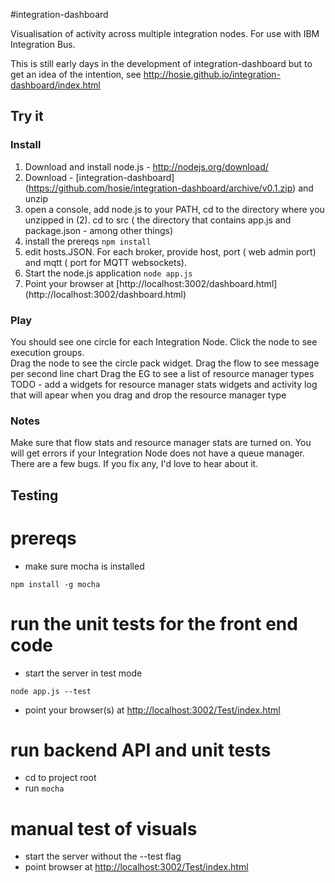 #integration-dashboard


Visualisation of activity across multiple integration nodes. For use with IBM Integration Bus.

This is still early days in the development of integration-dashboard but to get an idea of the intention, see http://hosie.github.io/integration-dashboard/index.html


## Try it
### Install
1. Download and install node.js - http://nodejs.org/download/
2. Download - [integration-dashboard] (https://github.com/hosie/integration-dashboard/archive/v0.1.zip)  and unzip
3. open a console, add node.js to your PATH, cd to the directory where you unzipped in (2). cd to src ( the directory that contains app.js and package.json - among other things)
4. install the prereqs ``` npm install ```
5. edit hosts.JSON.  For each broker, provide host, port ( web admin port) and mqtt ( port for MQTT websockets).
6. Start the node.js application ``` node app.js ```
7. Point your browser at [http://localhost:3002/dashboard.html] (http://localhost:3002/dashboard.html)

### Play

You should see one circle for each Integration Node.
Click the node to see execution groups.  
Drag the node to see the circle pack widget.
Drag the flow to see message per second line chart
Drag the EG to see a list of resource manager types 
TODO - add a widgets for resource manager stats widgets and activity log that will apear when you drag and drop the resource manager type

### Notes
Make sure that flow stats and resource manager stats are turned on.
You will get errors if your Integration Node does not have a queue manager.
There are a few bugs.  If you fix any, I'd love to hear about it.

## Testing
# prereqs
* make sure mocha is installed
```
npm install -g mocha
```

# run the unit tests for the front end code
* start the server in test mode
```
node app.js --test
```
* point your browser(s) at [http://localhost:3002/Test/index.html](http://localhost:3002/Test/index.html)

# run backend API and unit tests
* cd to project root
* run ``mocha``

# manual test of visuals
* start the server without the --test flag
* point browser at [http://localhost:3002/Test/index.html](http://localhost:3002/Test/index.html)

